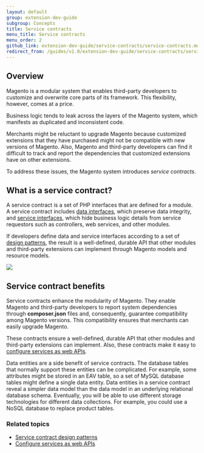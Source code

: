 ```yaml
---
layout: default
group: extension-dev-guide
subgroup: Concepts
title: Service contracts
menu_title: Service contracts
menu_order: 2
github_link: extension-dev-guide/service-contracts/service-contracts.md
redirect_from: /guides/v1.0/extension-dev-guide/service-contracts/service-contracts.html
---
```


<h2 id="overview">Overview</h2>
<p>Magento is a modular system that enables third-party developers to customize and overwrite core parts of its framework. This flexibility, however, comes at a price.</p>
<p>Business logic tends to leak across the layers of the Magento system, which manifests as duplicated and inconsistent code.</p>
<p>Merchants might be reluctant to upgrade Magento because customized extensions that they have purchased might not be compatible with new versions of Magento.
   Also, Magento and third-party developers can find it difficult to track and report the dependencies that customized extensions have on other extensions.
</p>
<p>To address these issues, the Magento system introduces <i>service contracts</i>.</p>
<h2 id="what-is-msc">What is a service contract?</h2>
<p>A service contract is a set of PHP interfaces that are defined for a module.
   A service contract includes <a href="{{ site.gdeurl }}/extension-dev-guide/service-contracts/design-patterns.html#data-interfaces">data interfaces</a>, which preserve data integrity, and <a href="{{ site.gdeurl }}/extension-dev-guide/service-contracts/design-patterns.html#service-interfaces">service interfaces</a>, which hide business logic details from service requestors such as controllers, web services, and other modules.
</p>
<p>If developers define data and service interfaces according to a set of <a href="{{ site.gdeurl }}/extension-dev-guide/service-contracts/design-patterns.html">design patterns</a>, the result is a well-defined, durable API that other modules and third-party extensions can implement through Magento models and resource models.
</p>
<p><img src="{{ site.baseurl }}common/images/msc.jpg"/></p>
<h2 id="msc-benefits">Service contract benefits</h2>
<p>Service contracts enhance the modularity of Magento. They enable Magento and third-party developers to report system dependencies through <b>composer.json</b> files and, consequently, guarantee compatibility among Magento versions. This compatibility ensures that merchants can easily upgrade Magento.</p>
<p>These contracts ensure a well-defined, durable API that other modules and third-party extensions can implement. Also, these contracts make it easy to <a href="{{ site.gdeurl }}extension-dev-guide/service-contracts/service-to-web-service.html">configure services as web APIs</a>.
</p>
<p>Data entities are a side benefit of service contracts.
   The database tables that normally support these entities can be complicated.
   For example, some attributes might be stored in an EAV table, so a set of MySQL database tables might define a single data entity.
   Data entities in a service contract reveal a simpler data model than the data model in an underlying relational database schema.
   Eventually, you will be able to use different storage technologies for different data collections. For example, you could use a NoSQL database to replace product tables.
</p>
<h3 id="related-topics">Related topics</h3>
<ul>
   <li><a href="{{ site.gdeurl }}extension-dev-guide/service-contracts/design-patterns.html">Service contract design patterns</a></li>
   <li><a href="{{ site.gdeurl }}extension-dev-guide/service-contracts/service-to-web-service.html">Configure services as web APIs</a>
   </li>
</ul>

